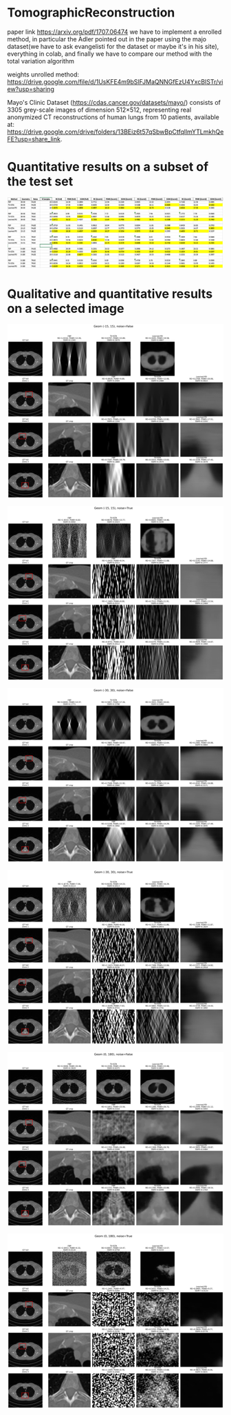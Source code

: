 # TomographicReconstruction
paper link https://arxiv.org/pdf/1707.06474
we have to implement a enrolled method, in particular the Adler pointed out in the paper using the majo dataset(we have to ask evangelisti for the dataset or maybe it's in his site), everything in colab, and finally we have to compare our method with the total variation algorithm

weights unrolled method: https://drive.google.com/file/d/1UsKFE4m9bSlFJMaQNNGfEzU4YxcBISTr/view?usp=sharing


Mayo's Clinic Dataset (https://cdas.cancer.gov/datasets/mayo/) consists of 3305 grey-scale images of dimension 512×512, representing real anonymized CT reconstructions of human lungs from 10 patients, available at: https://drive.google.com/drive/folders/13BEiz6t57qSbwBpCtfqllmYTLmkhQeFE?usp=share_link.

# Quantitative results on a subset of the test set 
![plot_geom_0_180_noise](https://raw.githubusercontent.com/GiuseppeSpathis/TomographicReconstruction/main/results/screenshotExcel.PNG)

# Qualitative and quantitative results on a selected image 

![plot_geom_-15_15_no_noise](https://raw.githubusercontent.com/GiuseppeSpathis/TomographicReconstruction/main/results/plots/plot_geom_-15_15_no_noise.png)


![plot_geom_-15_15_noise](https://raw.githubusercontent.com/GiuseppeSpathis/TomographicReconstruction/main/results/plots/plot_geom_-15_15_noise.png)


![plot_geom_-30_30_no_noise](https://raw.githubusercontent.com/GiuseppeSpathis/TomographicReconstruction/main/results/plots/plot_geom_-30_30_no_noise.png)


![plot_geom_-30_30_noise](https://raw.githubusercontent.com/GiuseppeSpathis/TomographicReconstruction/main/results/plots/plot_geom_-30_30_noise.png)


![plot_geom_0_180_no_noise](https://raw.githubusercontent.com/GiuseppeSpathis/TomographicReconstruction/main/results/plots/plot_geom_0_180_no_noise.png)


![plot_geom_0_180_noise](https://raw.githubusercontent.com/GiuseppeSpathis/TomographicReconstruction/main/results/plots/plot_geom_0_180_noise.png)


